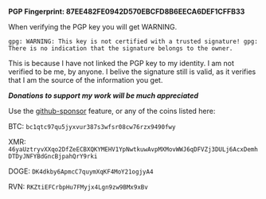 ****PGP Fingerprint: 87EE482FE0942D570EBCFD8B6EECA6DEF1CFFB33****


When verifying the PGP key you will get WARNING.

``gpg: WARNING: This key is not certified with a trusted signature!
gpg: There is no indication that the signature belongs to the owner.``


This is because I have not linked the PGP key to my identity.
I am not verified to be me, by anyone. 
I belive the signature still is valid, as it verifies that I am the source of the information you get.




***Donations to support my work will be much appreciated***

Use the [github-sponsor](https://github.com/sponsors/fdoving) feature, or any of the coins listed here:

BTC: `bc1qtc97qu5jyxvur387s3wfsr08cw76rzx9490fwy`

XMR: `46yaUztryvXXqo2DfZeECBXQKYMEHV1YpNwtkuwAvpMXMovWWJ6qDFVZj3DULj6AcxDemhDTDyJNFYBdGncBjpahQrY9rki`

DOGE: `DK4dkby6ApmcC7quymXqKF4MoY21ogjyA4`

RVN: `RKZtiEFCrbpHu7FMyjx4Lgn9zw9BMx9xBv`



